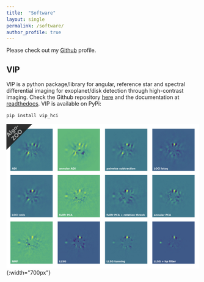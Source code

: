 ```yaml
---
title:  "Software"
layout: single
permalink: /software/
author_profile: true
---
```


Please check out my [Github](https://github.com/carlgogo/) profile. 

## VIP

VIP is a python package/library for angular, reference star and spectral differential imaging for exoplanet/disk detection through high-contrast imaging. Check the Github repository [here](https://github.com/vortex-exoplanet/VIP) and the documentation at [readthedocs](http://vip.readthedocs.io/). VIP is available on PyPi:

```bash
pip install vip_hci
```

![SODINN framework](/assets/images/vip.jpg){:width="700px"}

